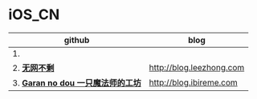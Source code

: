 # iOS_CN

| github | blog |
|--------|------|
|1. **[]()** ||
|2. **[无网不剩](https://github.com/lzyy/wuditoo)**| <http://blog.leezhong.com> |
|3. **[Garan no dou 一只魔法师的工坊](https://github.com/ibireme/)**| <http://blog.ibireme.com> |